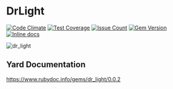 DrLight
========
[![Code Climate](https://codeclimate.com/github/darthjee/dr_light/badges/gpa.svg)](https://codeclimate.com/github/darthjee/dr_light)
[![Test Coverage](https://codeclimate.com/github/darthjee/dr_light/badges/coverage.svg)](https://codeclimate.com/github/darthjee/dr_light/coverage)
[![Issue Count](https://codeclimate.com/github/darthjee/dr_light/badges/issue_count.svg)](https://codeclimate.com/github/darthjee/dr_light)
[![Gem Version](https://badge.fury.io/rb/dr_light.svg)](https://badge.fury.io/rb/dr_light)
[![Inline docs](http://inch-ci.org/github/darthjee/dr_light.svg?branch=master)](http://inch-ci.org/github/darthjee/dr_light)


![dr_light](https://raw.githubusercontent.com/darthjee/dr_light/master/dr_light.jpg)

Yard Documentation
-------------------
https://www.rubydoc.info/gems/dr_light/0.0.2

